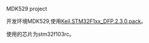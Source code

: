 MDK529 project

开发环境MDK529,使用[Keil.STM32F1xx_DFP.2.3.0.pack](http://www.keil.com/dd2/Pack/)。

使用的芯片为stm32f103rc。 
